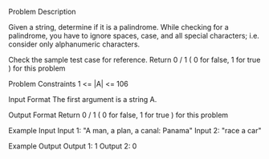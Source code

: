 Problem Description
 
 

Given a string, determine if it is a palindrome. While checking for a palindrome, you have to ignore spaces, case, and all special characters; i.e. consider only alphanumeric characters.

Check the sample test case for reference.
Return 0 / 1 ( 0 for false, 1 for true ) for this problem


Problem Constraints
1 <= |A| <= 106


Input Format
The first argument is a string A.


Output Format
Return 0 / 1 ( 0 for false, 1 for true ) for this problem


Example Input
Input 1:
"A man, a plan, a canal: Panama"
Input 2:
"race a car"


Example Output
Output 1:
1
Output 2:
0
